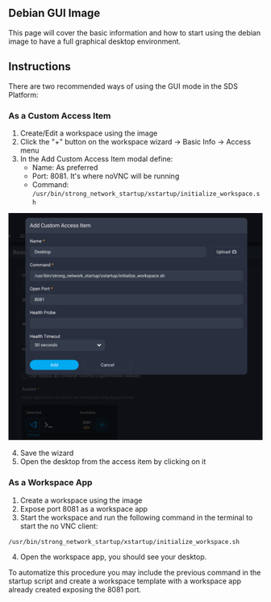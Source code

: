 ## Debian GUI Image

This page will cover the basic information and how to start using the debian image to have a full graphical desktop environment.

## Instructions

There are two recommended ways of using the GUI mode in the SDS Platform:

### As a Custom Access Item

1. Create/Edit a workspace using the image
2. Click the "+" button on the workspace wizard -> Basic Info -> Access menu
3. In the Add Custom Access Item modal define:
   - Name: As preferred
   - Port: 8081. It's where noVNC will be running
   - Command: ```/usr/bin/strong_network_startup/xstartup/initialize_workspace.sh```

![Custom Acess Item Image](gui_custom_access_item.png)

4. Save the wizard
5. Open the desktop from the access item by clicking on it

### As a Workspace App

1. Create a workspace using the image
2. Expose port 8081 as a workspace app
3. Start the workspace and run the following command in the terminal to start the no VNC client:

```
/usr/bin/strong_network_startup/xstartup/initialize_workspace.sh
```

4. Open the workspace app, you should see your desktop.

To automatize this procedure you may include the previous command in the startup script and create a workspace template with a workspace app already created exposing the 8081 port.
